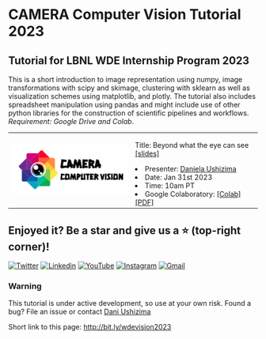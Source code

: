 # CAMERA Computer Vision Tutorial 2023

## Tutorial for LBNL WDE Internship Program 2023

This is a short introduction to image representation using numpy, image transformations with scipy and skimage, clustering with sklearn as well as visualization schemes using matplotlib, and plotly. The tutorial also includes spreadsheet manipulation using pandas and might include use of other python libraries for the construction of scientific pipelines and workflows. *Requirement: Google Drive and Colab*.

<table border="0">
 <tr>
    <td><img src="https://github.com/dani-lbnl/introvision/blob/main/cameracomputervision.png" width="300">
    </td>
    <td>
     <p>
      Title: Beyond what the eye can see  <a href='https://docs.google.com/presentation/d/1dP4LKxXJEqRjHSPzQyw53Dt5rSOHMtr3rGaYTXCSiiA/edit?usp=sharing'>[slides]</a>
      <li> Presenter: <a href='http://bit.ly/idealdatascience'>Daniela Ushizima </a>
      <li> Date: Jan 31st 2023
      <li> Time: 10am PT
      <li> Google Colaboratory: <a href='https://colab.research.google.com/drive/1DjAdAzcoqrd1lr17oIvJeLGnvvANiLRH?usp=sharing'>[Colab]</a> <a href='https://www.dropbox.com/s/aj6xw38szg1jdlv/WDEpythonML.pdf?dl=0'>[PDF]</a>
      </td>
 </tr>
</table>


## Enjoyed it? Be a star and give us a :star: (top-right corner)!
[![Twitter](https://img.shields.io/badge/-Dani%20Vision-00aa00?style=flat-square&logo=Twitter&logoColor=white&link=https://twitter.com/dani_lbnl)](https://twitter.com/dani_lbnl)
[![Linkedin](https://img.shields.io/badge/-Dani%20Vision-174b97?style=flat-square&logo=Linkedin&logoColor=white&link=https://www.linkedin.com/danivision)](https://www.linkedin.com/in/daniela-ushizima-vision)
[![YouTube](https://img.shields.io/badge/-Dani%20Vision-8a28e2?style=flat-square&logo=YouTube&logoColor=white&link=https://www.youtube.com/c/DaniUshizimaVision)](https://www.youtube.com/c/DaniUshizimaVision)
[![Instagram](https://img.shields.io/badge/-Dani%20Vision-dd0000?style=flat-square&labelColor=dd0000&logo=instagram&logoColor=white&link=https://www.instagram.com/danielaushizima)](https://www.instagram.com/danielaushizima)
[![Gmail](https://img.shields.io/badge/-dani.lbnl@gmail.com-ffaa1d?style=flat-square&logo=Gmail&logoColor=white&link=mailto:dani.lbnl@gmail.com)](mailto:dani.lbnl@gmail.com)



### Warning
This tutorial is under active development, so use at your own risk. Found a bug? File an issue or contact [Dani Ushizima](mailto:dani.lbnl@gmail.com)

Short link to this page: http://bit.ly/wdevision2023

